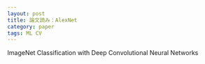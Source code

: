 ```yaml
---
layout: post
title: 論文読み：AlexNet
category: paper
tags: ML CV
---
```

ImageNet Classification with Deep Convolutional Neural Networks 

<!--more -->